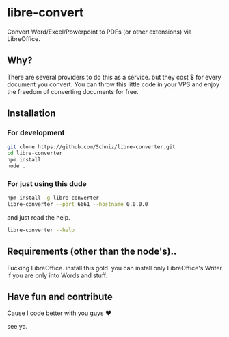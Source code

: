 libre-convert
=============

Convert Word/Excel/Powerpoint to PDFs (or other extensions) via LibreOffice.

Why?
----
There are several providers to do this as a service. but they cost $ for every document you convert.
You can throw this little code in your VPS and enjoy the freedom of converting documents for free.

Installation
------------
### For development
```bash
git clone https://github.com/Schniz/libre-converter.git
cd libre-converter
npm install
node .
```

### For just using this dude
```bash
npm install -g libre-converter
libre-converter --port 6661 --hostname 0.0.0.0
```

and just read the help.

```bash
libre-converter --help
```

Requirements (other than the node's)..
--------------------------------------
Fucking LibreOffice. install this gold. you can install only LibreOffice's Writer if you are only into Words and stuff.

Have fun and contribute
-----------------------
Cause I code better with you guys :heart:

see ya.
